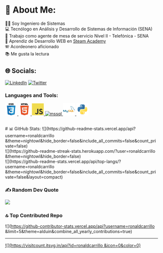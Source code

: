 # 💫 About Me:
🧑‍💻 Soy Ingeniero de Sistemas<br>💻 Tecnólogo en Análisis y Desarrollo de Sistemas de Información (SENA)<br>🌱 Trabajo como agente de mesa de servicio Nivel II - Telefónica - SENA<br>👯 Aprendiz de Desarrollo WEB en [Steam Academy](https://www.steamacademy.com.co/)<br>🪗 Acordeonero aficionado<br>📚 Me gusta la lectura


## 🌐 Socials:
[![LinkedIn](https://img.shields.io/badge/LinkedIn-%230077B5.svg?logo=linkedin&logoColor=white)](https://www.linkedin.com/in/ronald-carrillo-839555106/) [![Twitter](https://img.shields.io/badge/Twitter-%231DA1F2.svg?logo=Twitter&logoColor=white)](https://twitter.com/@ronald_carrillo) 
<br>
<h3 align="left">Languages and Tools:</h3>
<p align="left"> <a href="https://www.w3schools.com/css/" target="_blank" rel="noreferrer"> <img src="https://raw.githubusercontent.com/devicons/devicon/master/icons/css3/css3-original-wordmark.svg" alt="css3" width="40" height="40"/> </a> <a href="https://www.w3.org/html/" target="_blank" rel="noreferrer"> <img src="https://raw.githubusercontent.com/devicons/devicon/master/icons/html5/html5-original-wordmark.svg" alt="html5" width="40" height="40"/> </a> <a href="https://developer.mozilla.org/en-US/docs/Web/JavaScript" target="_blank" rel="noreferrer"> <img src="https://raw.githubusercontent.com/devicons/devicon/master/icons/javascript/javascript-original.svg" alt="javascript" width="40" height="40"/> </a> <a href="https://www.microsoft.com/en-us/sql-server" target="_blank" rel="noreferrer"> <img src="https://www.svgrepo.com/show/303229/microsoft-sql-server-logo.svg](https://seeklogo.com/images/M/microsoft-sql-server-logo-96AF49E2B3-seeklogo.com.png" alt="mssql" width="40" height="40"/> </a> <a href="https://www.mysql.com/" target="_blank" rel="noreferrer"> <img src="https://raw.githubusercontent.com/devicons/devicon/master/icons/mysql/mysql-original-wordmark.svg" alt="mysql" width="40" height="40"/> </a> <a href="https://www.python.org" target="_blank" rel="noreferrer"> <img src="https://raw.githubusercontent.com/devicons/devicon/master/icons/python/python-original.svg" alt="python" width="40" height="40"/> </a> </p>
<br>
# 📊 GitHub Stats:
![](https://github-readme-stats.vercel.app/api?username=ronaldcarrillo &theme=nightowl&hide_border=false&include_all_commits=false&count_private=false)<br/>
![](https://github-readme-streak-stats.herokuapp.com/?user=ronaldcarrillo &theme=nightowl&hide_border=false)<br/>
![](https://github-readme-stats.vercel.app/api/top-langs/?username=ronaldcarrillo &theme=nightowl&hide_border=false&include_all_commits=false&count_private=false&layout=compact)

### ✍️ Random Dev Quote
![](https://quotes-github-readme.vercel.app/api?type=horizontal&theme=merko)

### 🔝 Top Contributed Repo
![](https://github-contributor-stats.vercel.app/api?username=ronaldcarrillo &limit=5&theme=alduin&combine_all_yearly_contributions=true)

---
[![](https://visitcount.itsvg.in/api?id=ronaldcarrillo &icon=0&color=0)](https://visitcount.itsvg.in)

<!-- Proudly created with GPRM ( https://gprm.itsvg.in ) -->
